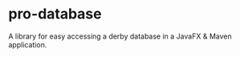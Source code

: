 pro-database
============

A library for easy accessing a derby database in a JavaFX &amp; Maven application. 

